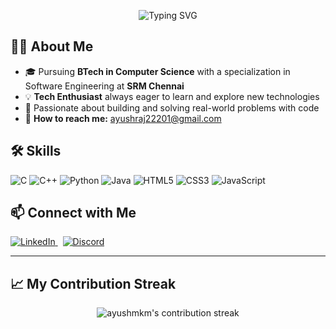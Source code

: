 <p align="center">
  <img src="https://readme-typing-svg.demolab.com?font=Fira+Code&weight=600&size=30&pause=1000&color=0A7EED&center=true&width=435&lines=Welcome+to+my+profile!;Ayush+Raj+here!" alt="Typing SVG"/>
</p>

## 👨‍💻 About Me

- 🎓 Pursuing **BTech in Computer Science** with a specialization in Software Engineering at **SRM Chennai**
- 💡 **Tech Enthusiast** always eager to learn and explore new technologies
- 🌟 Passionate about building and solving real-world problems with code
- 📧 **How to reach me:** ayushraj22201@gmail.com

## 🛠️ Skills

![C](https://img.shields.io/badge/-C-00599C?logo=c&logoColor=white)
![C++](https://img.shields.io/badge/-C++-00599C?logo=c%2B%2B&logoColor=white)
![Python](https://img.shields.io/badge/-Python-3776AB?logo=python&logoColor=white)
![Java](https://img.shields.io/badge/-Java-007396?logo=java&logoColor=white)
![HTML5](https://img.shields.io/badge/-HTML5-E34F26?logo=html5&logoColor=white)
![CSS3](https://img.shields.io/badge/-CSS3-1572B6?logo=css3&logoColor=white)
![JavaScript](https://img.shields.io/badge/-JavaScript-F7DF1E?logo=javascript&logoColor=black)

## 📫 Connect with Me

<p>
  <a href="https://www.linkedin.com/in/raj1ayush/" target="_blank">
    <img src="https://img.shields.io/badge/LinkedIn-raj1ayush-blue?logo=linkedin&logoColor=white&style=flat-square" alt="LinkedIn" />
  </a>
  &nbsp;
  <a href="https://discordapp.com/users/719756946852282389" target="_blank">
    <img src="https://img.shields.io/badge/Discord-ayushraj-blueviolet?logo=discord&logoColor=white&style=flat-square" alt="Discord" />
  </a>
</p>

---

<!-- GitHub Stats (optional, uncomment if you want to display your stats)
<p align="center".>
  <img src="https://github-readme-stats.vercel.app/api?username=ayushmkm&show_icons=true&theme=radical" alt="Ayush's GitHub stats" />
</p>
-->

## 📈 My Contribution Streak
<p align="center">
  <img src="https://streak-stats.demolab.com?user=ayushmkm&theme=default" alt="ayushmkm's contribution streak"/>
</p>

<!--
**ayushmkm/ayushmkm** is a ✨ _special_ ✨ repository because its `README.md` (this file) appears on your GitHub profile.

Here are some ideas to get you started:

- 🔭 I’m currently working on ...
- 🌱 I’m currently learning ...
- 👯 I’m looking to collaborate on ...
- 🤔 I’m looking for help with ...
- 💬 Ask me about ...
- 📫 How to reach me: ...
- 😄 Pronouns: ...
- ⚡ Fun fact: ...
-->
